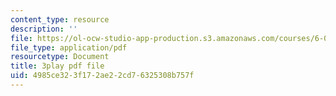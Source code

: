 ```yaml
---
content_type: resource
description: ''
file: https://ol-ocw-studio-app-production.s3.amazonaws.com/courses/6-042j-mathematics-for-computer-science-spring-2015/4985ce323f172ae22cd76325308b757f_Cu9_LaaWgHo.pdf
file_type: application/pdf
resourcetype: Document
title: 3play pdf file
uid: 4985ce32-3f17-2ae2-2cd7-6325308b757f
---
```

